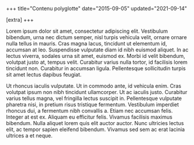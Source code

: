 +++
title="Contenu polyglotte"
date="2015-09-05"
updated="2021-09-14"

[extra]
+++

Lorem ipsum dolor sit amet, consectetur adipiscing elit. Vestibulum bibendum, urna nec dictum semper, nisl turpis vehicula velit, ornare ornare nulla tellus in mauris. Cras magna lacus, tincidunt ut elementum id, accumsan at leo. Suspendisse vulputate diam id nibh euismod aliquet. In ac lectus viverra, sodales urna sit amet, euismod ex. Morbi id velit bibendum, volutpat justo at, tempus velit. Curabitur varius nulla tortor, id facilisis lorem tincidunt non. Curabitur in accumsan ligula. Pellentesque sollicitudin turpis sit amet lectus dapibus feugiat.

<!-- more -->

Ut rhoncus iaculis vulputate. Ut in commodo ante, id vehicula enim. Cras volutpat ipsum non nibh tincidunt ullamcorper. Ut ac iaculis justo. Curabitur varius tellus magna, vel fringilla lectus suscipit in. Pellentesque vulputate pharetra nisi, in pretium risus tristique fermentum. Vestibulum imperdiet rhoncus dui, a fermentum nibh convallis a. Etiam nec accumsan felis. Integer at est ex. Aliquam eu efficitur felis. Vivamus facilisis maximus bibendum. Nulla aliquet lorem quis elit auctor auctor. Nunc ultricies lectus elit, ac tempor sapien eleifend bibendum. Vivamus sed sem ac erat lacinia ultrices a et neque.